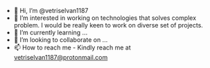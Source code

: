 - 👋 Hi, I’m @vetriselvan1187
- 👀 I’m interested in working on technologies that solves complex problem. I would be really keen to work on diverse set of projects.
- 🌱 I’m currently learning ...
- 💞️ I’m looking to collaborate on ...
- 📫 How to reach me - Kindly reach me at vetriselvan1187@protonmail.com

<!---
vetriselvan1187/vetriselvan1187 is a ✨ special ✨ repository because its `README.md` (this file) appears on your GitHub profile.
You can click the Preview link to take a look at your changes.
--->
